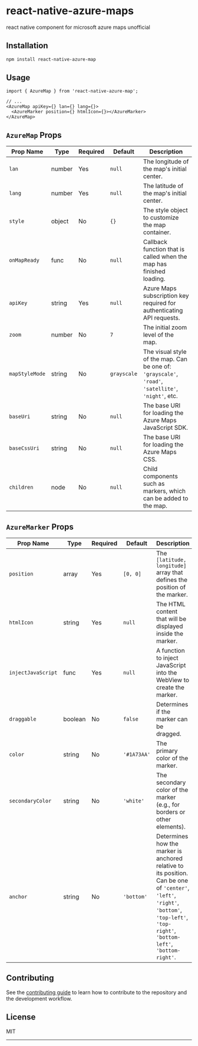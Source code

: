 # react-native-azure-maps

react native component for microsoft azure maps unofficial

## Installation

```sh
npm install react-native-azure-map
```

## Usage


```jt
import { AzureMap } from 'react-native-azure-map';

// ...
<AzureMap apiKey={} lan={} lang={}>
  <AzureMarker position={} htmlIcon={}></AzureMarker>
</AzureMap>
```
## `AzureMap` Props

| Prop Name      | Type    | Required | Default   | Description                                                                                          |
|----------------|---------|----------|-----------|------------------------------------------------------------------------------------------------------|
| `lan`          | number  | Yes      | `null`    | The longitude of the map's initial center.                                                           |
| `lang`         | number  | Yes      | `null`    | The latitude of the map's initial center.                                                            |
| `style`        | object  | No       | `{}`      | The style object to customize the map container.                                                     |
| `onMapReady`   | func    | No       | `null`    | Callback function that is called when the map has finished loading.                                  |
| `apiKey`       | string  | Yes      | `null`    | Azure Maps subscription key required for authenticating API requests.                                |
| `zoom`         | number  | No       | `7`       | The initial zoom level of the map.                                                                   |
| `mapStyleMode` | string  | No       | `grayscale`| The visual style of the map. Can be one of: `'grayscale'`, `'road'`, `'satellite'`, `'night'`, etc. |
| `baseUri`      | string  | No       | `null`    | The base URI for loading the Azure Maps JavaScript SDK.                                              |
| `baseCssUri`   | string  | No       | `null`    | The base URI for loading the Azure Maps CSS.                                                         |
| `children`     | node    | No       | `null`    | Child components such as markers, which can be added to the map.                                      |

## `AzureMarker` Props

| Prop Name        | Type       | Required | Default     | Description                                                                                          |
|------------------|------------|----------|-------------|------------------------------------------------------------------------------------------------------|
| `position`       | array      | Yes      | `[0, 0]`    | The `[latitude, longitude]` array that defines the position of the marker.                           |
| `htmlIcon`        | string     | Yes      | `null`      | The HTML content that will be displayed inside the marker.                                           |
| `injectJavaScript` | func     | Yes      | `null`      | A function to inject JavaScript into the WebView to create the marker.                               |
| `draggable`      | boolean    | No       | `false`     | Determines if the marker can be dragged.                                                             |
| `color`          | string     | No       | `'#1A73AA'` | The primary color of the marker.                                                                     |
| `secondaryColor` | string     | No       | `'white'`   | The secondary color of the marker (e.g., for borders or other elements).                             |
| `anchor`         | string     | No       | `'bottom'`  | Determines how the marker is anchored relative to its position. Can be one of `'center'`, `'left'`, `'right'`, `'bottom'`, `'top-left'`, `'top-right'`, `'bottom-left'`, `'bottom-right'`. |


## Contributing

See the [contributing guide](CONTRIBUTING.md) to learn how to contribute to the repository and the development workflow.

## License

MIT

---

